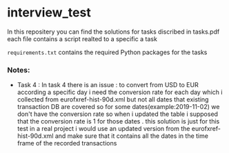 # interview_test
In this repositery you can find the solutions for tasks discribed in tasks.pdf each file contains a script realted to a specific a task

```requirements.txt``` contains the required Python packages for the tasks

### Notes: 
- Task 4 : In task 4 there is an issue : to convert from USD to EUR according a specific day i need the conversion rate for each day which i collected from eurofxref-hist-90d.xml but not all dates that existing transaction DB are covered so for some dates(example:2019-11-02) we don't have the conversion rate so when i updated the table i supposed that the conversion rate is 1 for those dates . this solution is just for this test in a real project i would use an updated version from the eurofxref-hist-90d.xml and make sure that it contains all the dates in the time frame of the recorded transactions
